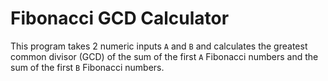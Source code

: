 # Fibonacci GCD Calculator

This program takes 2 numeric inputs `A` and `B` and calculates the greatest common divisor (GCD) of the sum of the first `A` Fibonacci numbers and the sum of the first `B` Fibonacci numbers. 